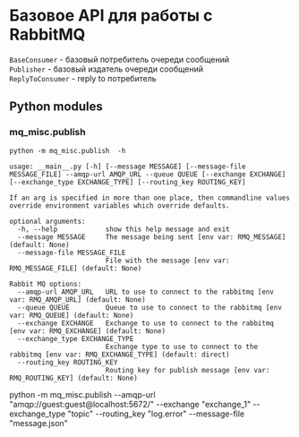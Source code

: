 # Базовое API для работы с RabbitMQ

``BaseConsumer`` - базовый потребитель очереди сообщений  
``Publisher`` - базовый издатель очереди сообщений  
``ReplyToConsumer`` - reply to потребитель

## Python modules

### mq_misc.publish

```
python -m mq_misc.publish  -h

usage: __main__.py [-h] [--message MESSAGE] [--message-file MESSAGE_FILE] --amqp-url AMQP_URL --queue QUEUE [--exchange EXCHANGE] [--exchange_type EXCHANGE_TYPE] [--routing_key ROUTING_KEY]

If an arg is specified in more than one place, then commandline values override environment variables which override defaults.

optional arguments:
  -h, --help            show this help message and exit
  --message MESSAGE     The message being sent [env var: RMQ_MESSAGE] (default: None)
  --message-file MESSAGE_FILE
                        File with the message [env var: RMQ_MESSAGE_FILE] (default: None)

Rabbit MQ options:
  --amqp-url AMQP_URL   URL to use to connect to the rabbitmq [env var: RMQ_AMQP_URL] (default: None)
  --queue QUEUE         Queue to use to connect to the rabbitmq [env var: RMQ_QUEUE] (default: None)
  --exchange EXCHANGE   Exchange to use to connect to the rabbitmq [env var: RMQ_EXCHANGE] (default: None)
  --exchange_type EXCHANGE_TYPE
                        Exchange type to use to connect to the rabbitmq [env var: RMQ_EXCHANGE_TYPE] (default: direct)
  --routing_key ROUTING_KEY
                        Routing key for publish message [env var: RMQ_ROUTING_KEY] (default: None)

```
python -m mq_misc.publish  --amqp-url "amqp://guest:guest@localhost:5672/" --exchange "exchange_1" --exchange_type "topic" --routing_key "log.error" --message-file "message.json"